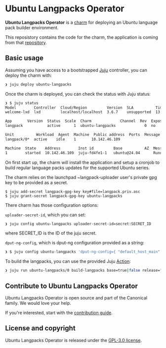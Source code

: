# Ubuntu Langpacks Operator


**Ubuntu Langpacks Operator** is a [charm](https://juju.is/charms-architecture) for deploying an Ubuntu language pack builder environment.

This reposistory contains the code for the charm, the application is coming from that [repository](https://git.launchpad.net/langpack-o-matic).

## Basic usage

Assuming you have access to a bootstrapped [Juju](https://juju.is) controller, you can deploy the charm with:

```bash
❯ juju deploy ubuntu-langpacks
```

Once the charm is deployed, you can check the status with Juju status:

```bash
❯ $ juju status
Model        Controller  Cloud/Region         Version  SLA          Timestamp
welcome-lxd  lxd         localhost/localhost  3.6.7    unsupported  13:29:50+02:00

App       Version  Status  Scale  Charm             Channel  Rev  Exposed  Message
langpack           active      1  ubuntu-langpacks             0  no

Unit          Workload  Agent  Machine  Public address  Ports  Message
langpack/0*  active    idle    1       10.142.46.109

Machine  State    Address        Inst id         Base          AZ  Message
1        started  10.142.46.109  juju-fd4fe1-1   ubuntu@24.04      Running
```

On first start up, the charm will install the application and setup a cronjob to build regular language packs updates for the supported Ubuntu series. 

The charm relies on the launchpad ~langpack-uploader user's private gpg key to be provided as a secret.

```
$ juju add-secret langpack-gpg-key key#file=langpack.priv.asc
$ juju grant-secret langpack-gpg-key ubuntu-langpacks
```

There charm has those configuration options:

`uploader-secret-id`, which you can set:

```bash
❯ juju config ubuntu-langpacks uploader-secret-id=secret:SECRET_ID
```

where SECRET_ID is the ID of the juju secret.

`dput-ng-config`, which is dput-ng configuration provided as a string:

```bash
❯ $ juju config ubuntu-langpacks 'dput-ng-config={ "default_host_main": "ubuntu", "login": "langpack-uploader", "method": "secure_sftp" }'
```


To build the langpacks, you can use the provided Juju [Action](https://documentation.ubuntu.com/juju/3.6/howto/manage-actions/):

```bash
❯ juju run ubuntu-langpacks/0 build-langpacks base=true|false release="<codename>"
```

## Contribute to Ubuntu Langpacks Operator

Ubuntu Langpacks Operator is open source and part of the Canonical family. We would love your help.

If you're interested, start with the [contribution guide](CONTRIBUTING.md).

## License and copyright

Ubuntu Langpacks Operator is released under the [GPL-3.0 license](LICENSE).
